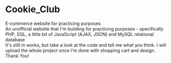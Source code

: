 # Cookie_Club
E-commerce website for practicing purposes<br>
An unofficial website that I'm building for practicing purposes - specifically PHP, SQL, a little bit of JavaScript (AJAX, JSON) and MySQL relational database<br>
It's still in works, but take a look at the code and tell me what you think. 
I will upload the whole project once I'm done with shopping cart and design.<br>
Thank You!
